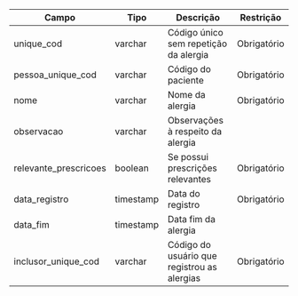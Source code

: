 | Campo                       | Tipo      | Descrição                                                                  | Restrição       |
|-----------------------------|-----------|----------------------------------------------------------------------------|-----------------|
| unique_cod                 | varchar     | Código único sem repetição da alergia                     |     Obrigatório            |
| pessoa_unique_cod | varchar     |   Código do paciente                         |      Obrigatório           |
| nome          | varchar     | Nome da alergia                        |   Obrigatório              |
| observacao    |  varchar    | Observações à respeito da alergia               |                 |
| relevante_prescricoes               | boolean | Se possui prescrições relevantes                                  |   Obrigatório              |
| data_registro          | timestamp     |   Data do registro                |   Obrigatório              |
| data_fim |timestamp | Data fim da alergia | |
| inclusor_unique_cod            | varchar |  Código do usuário que registrou as alergias         |      Obrigatório           |
